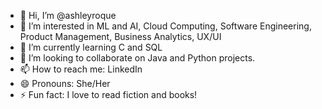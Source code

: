 - 👋 Hi, I’m @ashleyroque
- 👀 I’m interested in ML and AI, Cloud Computing, Software Engineering, Product Management, Business Analytics, UX/UI 
- 🌱 I’m currently learning C and SQL 
- 💞️ I’m looking to collaborate on Java and Python projects.
- 📫 How to reach me: LinkedIn
- 😄 Pronouns: She/Her
- ⚡ Fun fact: I love to read fiction and books! 

<!---
ashleyroque/ashleyroque is a ✨ special ✨ repository because its `README.md` (this file) appears on your GitHub profile.
You can click the Preview link to take a look at your changes.
--->

